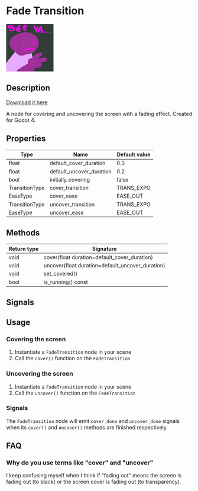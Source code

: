 # Fade Transition
![An icon of a person holding up a peace sign with text above that reads "See ya..."](https://raw.githubusercontent.com/samclee/Fade-Transition/main/assets/icon.png)
## Description
[Download it here](https://godotengine.org/asset-library/asset/1663)

A node for covering and uncovering the screen with a fading effect. Created for Godot 4.

## Properties
|Type | Name | Default value|
|---|---|---|
|float | default_cover_duration | 0.3 |
|float | default_uncover_duration | 0.2 |
|bool | initially_covering | false |
|TransitionType | cover_transition | TRANS_EXPO |
|EaseType | cover_ease | EASE_OUT |
|TransitionType | uncover_transition | TRANS_EXPO |
|EaseType | uncover_ease | EASE_OUT |

## Methods
Return type | Signature
---|---
void | cover(float duration=default_cover_duration)
void | uncover(float duration=default_uncover_duration)
void | set_covered()
bool | is_running() const

## Signals



## Usage
### Covering the screen
1. Instantiate a `FadeTransition` node in your scene
2. Call the `cover()` function on the `FadeTransition`

### Uncovering the screen
1. Instantiate a `FadeTransition` node in your scene
2. Call the `uncover()` function on the `FadeTransition`

### Signals
The `FadeTransition` node will emit `cover_done` and `uncover_done` signals when its `cover()` and `uncover()` methods are finished respectively.

## FAQ
### Why do you use terms like "cover" and "uncover"
I keep confusing myself when I think if "fading out" means the screen is fading out (to black) or the screen cover is fading out (to transparency).
